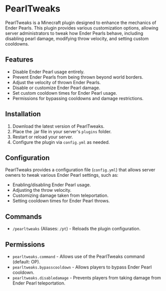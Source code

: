 # PearlTweaks

PearlTweaks is a Minecraft plugin designed to enhance the mechanics of Ender Pearls. This plugin provides various customization options, allowing server administrators to tweak how Ender Pearls behave, including disabling pearl damage, modifying throw velocity, and setting custom cooldowns.

## Features
- Disable Ender Pearl usage entirely.
- Prevent Ender Pearls from being thrown beyond world borders.
- Adjust the velocity of thrown Ender Pearls.
- Disable or customize Ender Pearl damage.
- Set custom cooldown times for Ender Pearl usage.
- Permissions for bypassing cooldowns and damage restrictions.

## Installation
1. Download the latest version of PearlTweaks.
2. Place the .jar file in your server's `plugins` folder.
3. Restart or reload your server.
4. Configure the plugin via `config.yml` as needed.

## Configuration
PearlTweaks provides a configuration file (`config.yml`) that allows server owners to tweak various Ender Pearl settings, such as:
- Enabling/disabling Ender Pearl usage.
- Adjusting the throw velocity.
- Customizing damage taken from teleportation.
- Setting cooldown times for Ender Pearl throws.

## Commands
- `/pearltweaks` (Aliases: `/pt`) - Reloads the plugin configuration.

## Permissions
- `pearltweaks.command` - Allows use of the PearlTweaks command (default: OP).
- `pearltweaks.bypasscooldown` - Allows players to bypass Ender Pearl cooldown.
- `pearltweaks.disabledamage` - Prevents players from taking damage from Ender Pearl teleportation.

